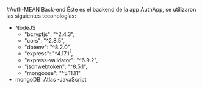 #Auth-MEAN Back-end
Éste es el backend de la app AuthApp, se utilizaron las siguientes teconologías:

- NodeJS
    * "bcryptjs": "^2.4.3",
    * "cors": "^2.8.5",
    * "dotenv": "^8.2.0",
    * "express": "^4.17.1",
    * "express-validator": "^6.9.2",
    * "jsonwebtoken": "^8.5.1",
    * "mongoose": "^5.11.11"
- mongoDB: Atlas
-JavaScript